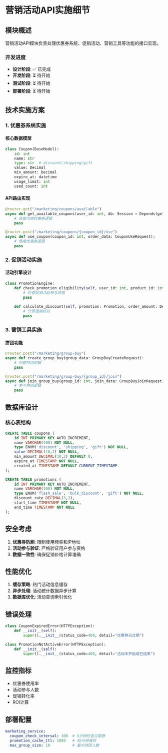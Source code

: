 # 营销活动API实施细节

## 模块概述

营销活动API模块负责处理优惠券系统、促销活动、营销工具等功能的接口实现。

### 开发进度
- **设计阶段**: ✅ 已完成
- **开发阶段**: ⏳ 待开始  
- **测试阶段**: ⏳ 待开始
- **部署阶段**: ⏳ 待开始

## 技术实施方案

### 1. 优惠券系统实施

#### 核心数据模型
```python
class Coupon(BaseModel):
    id: int
    name: str
    type: str  # discount/shipping/gift
    value: Decimal
    min_amount: Decimal
    expire_at: datetime
    usage_limit: int
    used_count: int
```

#### API路由实现
```python
@router.get("/marketing/coupons/available")
async def get_available_coupons(user_id: int, db: Session = Depends(get_db)):
    # 获取可用优惠券逻辑
    pass

@router.post("/marketing/coupons/{coupon_id}/use")
async def use_coupon(coupon_id: int, order_data: CouponUseRequest):
    # 使用优惠券逻辑
    pass
```

### 2. 促销活动实施

#### 活动引擎设计
```python
class PromotionEngine:
    def check_promotion_eligibility(self, user_id: int, product_id: int) -> bool:
        # 检查促销活动参与资格
        pass
    
    def calculate_discount(self, promotion: Promotion, order_amount: Decimal) -> Decimal:
        # 计算促销折扣
        pass
```

### 3. 营销工具实施

#### 拼团功能
```python
@router.post("/marketing/group-buy")
async def create_group_buy(group_data: GroupBuyCreateRequest):
    # 创建拼团逻辑
    pass

@router.post("/marketing/group-buy/{group_id}/join")  
async def join_group_buy(group_id: int, join_data: GroupBuyJoinRequest):
    # 参与拼团逻辑
    pass
```

## 数据库设计

### 核心表结构
```sql
CREATE TABLE coupons (
    id INT PRIMARY KEY AUTO_INCREMENT,
    name VARCHAR(100) NOT NULL,
    type ENUM('discount', 'shipping', 'gift') NOT NULL,
    value DECIMAL(10,2) NOT NULL,
    min_amount DECIMAL(10,2) DEFAULT 0,
    expire_at TIMESTAMP NOT NULL,
    created_at TIMESTAMP DEFAULT CURRENT_TIMESTAMP
);

CREATE TABLE promotions (
    id INT PRIMARY KEY AUTO_INCREMENT,
    name VARCHAR(100) NOT NULL,
    type ENUM('flash_sale', 'bulk_discount', 'gift') NOT NULL,
    discount_rate DECIMAL(3,2),
    start_time TIMESTAMP NOT NULL,
    end_time TIMESTAMP NOT NULL
);
```

## 安全考虑

1. **优惠券防刷**: 限制使用频率和IP地址
2. **活动参与验证**: 严格验证用户参与资格
3. **数据一致性**: 确保促销价格计算准确

## 性能优化

1. **缓存策略**: 热门活动信息缓存
2. **异步处理**: 活动统计数据异步计算
3. **数据库优化**: 活动查询索引优化

## 错误处理

```python
class CouponExpiredError(HTTPException):
    def __init__(self):
        super().__init__(status_code=400, detail="优惠券已过期")

class PromotionNotActiveError(HTTPException):
    def __init__(self):
        super().__init__(status_code=400, detail="活动未开始或已结束")
```

## 监控指标

- 优惠券使用率
- 活动参与人数
- 促销转化率
- ROI计算

## 部署配置

```yaml
marketing_service:
  coupon_check_interval: 300  # 5分钟检查过期券
  promotion_cache_ttl: 1800   # 30分钟缓存
  max_group_size: 10          # 最大拼团人数
```
